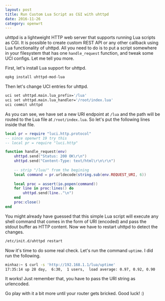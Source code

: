 ```yaml
---
layout: post
title: Run Custom Lua Script as CGI with uhttpd
date: 2016-11-26
category: openwrt
---
```


uhttpd is a lightweight HTTP web server that supports running Lua scripts as CGI. It is possible to create custom REST API or any other callback using Lua functionality of uhttpd. All you need to do is to put a script somewhere in your filesystem that has one `handle_request` function, and tweak some UCI configs. Let me tell you more.

First, let's install Lua support for uhttpd.

```bash
opkg install uhttpd-mod-lua
```

Then let's change UCI entries for uhttpd.

```bash
uci set uhttpd.main.lua_prefix='/lua'
uci set uhttpd.main.lua_handler='/root/index.lua'
uci commit uhttpd
```

As you can see, we have set a new URI endpoint at `/lua` and the path will be routed to the Lua file at `/root/index.lua`. So let's put the following lines inside that file.

```lua
local pr = require "luci.http.protocol"
-- since openwrt 19 try this
-- local pr = require "luci.http"

function handle_request(env)
    uhttpd.send("Status: 200 OK\r\n")
    uhttpd.send("Content-Type: text/html\r\n\r\n")
    
    -- strip "/lua/" from the begining
    local command = pr.urldecode(string.sub(env.REQUEST_URI, 6))
    
    local proc = assert(io.popen(command))
    for line in proc:lines() do
        uhttpd.send(line.."\n")
    end
    proc:close()
end
```

You might already have guessed that this simple Lua script will execute any shell command that comes in the form of URI (encoded) and pass the stdout buffer as HTTP content. Now we have to restart uhttpd to detect the changes.

```bash
/etc/init.d/uhttpd restart
```

Now it's time to do some real check. Let's run the command `uptime`. I did run the following.

```bash
minhaz:~ $ curl -s 'http://192.168.1.1/lua/uptime'
17:35:14 up 28 day,  6:30,  1 users,  load average: 0.97, 0.92, 0.90
```

It works! Just remember that, you have to pass the URI string as urlencoded.

Go play with it a bit more until your router gets bricked. Good luck! :)
